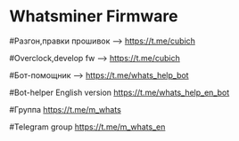# Whatsminer Firmware

#Разгон,правки прошивок --> https://t.me/cubich

#Overclock,develop fw --> https://t.me/cubich

#Бот-помощник --> https://t.me/whats_help_bot

#Bot-helper English version https://t.me/whats_help_en_bot

#Группа https://t.me/m_whats

#Telegram group https://t.me/m_whats_en
